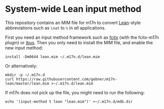System-wide Lean input method
=============================

This repository contains an MIM file for m17n to convert [Lean](https://leanprover.github.io/)-style abbreviations such as `\nat` to `ℕ` in *all* applications.

First you need an input method framework such as [fcitx](https://wiki.archlinux.org/index.php/Fcitx) (with the fcitx-m17n plugin) or [ibus](https://wiki.archlinux.org/index.php/IBus).  Then you only need to install the MIM file, and enable the new input method:
```shell
install -Dm0644 lean.mim ~/.m17n.d/lean.mim
```

Or alternatively:
```shell
mkdir -p ~/.m17n.d
curl https://raw.githubusercontent.com/gebner/m17n-lean/master/lean.mim >~/.m17n.d/lean.mim
```

If m17n does not pick up the file,
you might need to run the following:
```shell
echo '(input-method t lean "lean.mim")' >~/.m17n.d/mdb.dir
```
